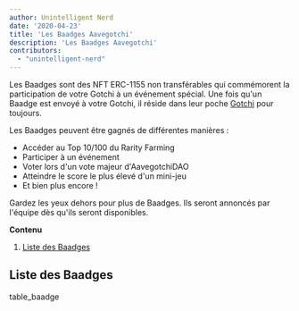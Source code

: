 ```yaml
---
author: Unintelligent Nerd
date: '2020-04-23'
title: 'Les Baadges Aavegotchi'
description: 'Les Baadges Aavegotchi'
contributors:
  - "unintelligent-nerd"
---
```


Les Baadges sont des NFT ERC-1155 non transférables qui commémorent la participation de votre Gotchi à un événement spécial. Une fois qu'un Baadge est envoyé à votre Gotchi, il réside dans leur poche [Gotchi](/aavegotchi-profile#gotchi-pocket) pour toujours.

Les Baadges peuvent être gagnés de différentes manières :

* Accéder au Top 10/100 du Rarity Farming
* Participer à un événement
* Voter lors d'un vote majeur d'AavegotchiDAO
* Atteindre le score le plus élevé d'un mini-jeu
* Et bien plus encore !

Gardez les yeux dehors pour plus de Baadges. Ils seront annoncés par l'équipe dès qu'ils seront disponibles.

<div class="contentsBox">

**Contenu**

<ol>
<li><a href=#list-of-baadges>Liste des Baadges</a></li>
</ol>

</div>

## Liste des Baadges

table_baadge

